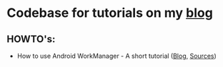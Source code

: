 # Codebase for tutorials on my [blog](https://andreasschrade.com) 

## HOWTO's:

* How to use Android WorkManager - A short tutorial ([Blog](https://www.andreasschrade.com/android-how-to-workmanager), [Sources](https://github.com/andreasschrade/blog-articles/tree/master/workmanager))
